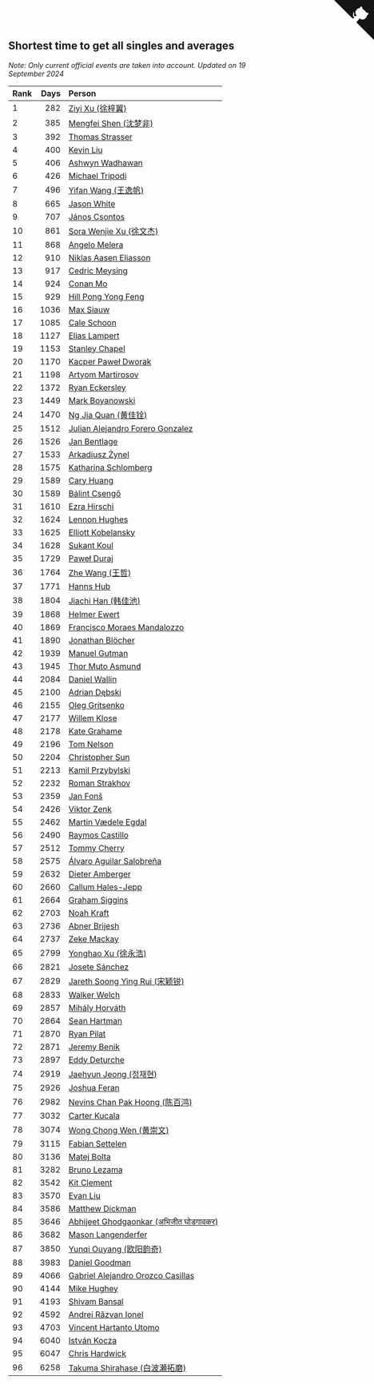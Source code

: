 ## Shortest time to get all singles and averages

*Note: Only current official events are taken into account.*
*Updated on 19 September 2024*

| Rank | Days | Person |
| :--- | ---: | :--- |
| 1 | 282 | [Ziyi Xu (徐梓翼)](https://www.worldcubeassociation.org/persons/2023XUZI01) |
| 2 | 385 | [Mengfei Shen (沈梦非)](https://www.worldcubeassociation.org/persons/2018SHEN07) |
| 3 | 392 | [Thomas Strasser](https://www.worldcubeassociation.org/persons/2022STRA10) |
| 4 | 400 | [Kevin Liu](https://www.worldcubeassociation.org/persons/2023LIUK02) |
| 5 | 406 | [Ashwyn Wadhawan](https://www.worldcubeassociation.org/persons/2022WADH02) |
| 6 | 426 | [Michael Tripodi](https://www.worldcubeassociation.org/persons/2021TRIP01) |
| 7 | 496 | [Yifan Wang (王逸帆)](https://www.worldcubeassociation.org/persons/2017WANY29) |
| 8 | 665 | [Jason White](https://www.worldcubeassociation.org/persons/2016WHIT16) |
| 9 | 707 | [János Csontos](https://www.worldcubeassociation.org/persons/2022CSON01) |
| 10 | 861 | [Sora Wenjie Xu (徐文杰)](https://www.worldcubeassociation.org/persons/2016XUWE02) |
| 11 | 868 | [Angelo Melera](https://www.worldcubeassociation.org/persons/2022MELE01) |
| 12 | 910 | [Niklas Aasen Eliasson](https://www.worldcubeassociation.org/persons/2021ELIA01) |
| 13 | 917 | [Cedric Meysing](https://www.worldcubeassociation.org/persons/2017MEYS02) |
| 14 | 924 | [Conan Mo](https://www.worldcubeassociation.org/persons/2020MOCO01) |
| 15 | 929 | [Hill Pong Yong Feng](https://www.worldcubeassociation.org/persons/2017FENG10) |
| 16 | 1036 | [Max Siauw](https://www.worldcubeassociation.org/persons/2017SIAU02) |
| 17 | 1085 | [Cale Schoon](https://www.worldcubeassociation.org/persons/2014SCHO02) |
| 18 | 1127 | [Elias Lampert](https://www.worldcubeassociation.org/persons/2021LAMP01) |
| 19 | 1153 | [Stanley Chapel](https://www.worldcubeassociation.org/persons/2016CHAP04) |
| 20 | 1170 | [Kacper Paweł Dworak](https://www.worldcubeassociation.org/persons/2020DWOR01) |
| 21 | 1198 | [Artyom Martirosov](https://www.worldcubeassociation.org/persons/2016MART29) |
| 22 | 1372 | [Ryan Eckersley](https://www.worldcubeassociation.org/persons/2019ECKE02) |
| 23 | 1449 | [Mark Boyanowski](https://www.worldcubeassociation.org/persons/2014BOYA01) |
| 24 | 1470 | [Ng Jia Quan (黄佳铨)](https://www.worldcubeassociation.org/persons/2015QUAN03) |
| 25 | 1512 | [Julian Alejandro Forero Gonzalez](https://www.worldcubeassociation.org/persons/2018GONZ30) |
| 26 | 1526 | [Jan Bentlage](https://www.worldcubeassociation.org/persons/2010BENT01) |
| 27 | 1533 | [Arkadiusz Żynel](https://www.worldcubeassociation.org/persons/2018ZYNE01) |
| 28 | 1575 | [Katharina Schlomberg](https://www.worldcubeassociation.org/persons/2020SCHL01) |
| 29 | 1589 | [Cary Huang](https://www.worldcubeassociation.org/persons/2015HUAN48) |
| 30 | 1589 | [Bálint Csengő](https://www.worldcubeassociation.org/persons/2019CSEN01) |
| 31 | 1610 | [Ezra Hirschi](https://www.worldcubeassociation.org/persons/2019HIRS01) |
| 32 | 1624 | [Lennon Hughes](https://www.worldcubeassociation.org/persons/2017HUGH04) |
| 33 | 1625 | [Elliott Kobelansky](https://www.worldcubeassociation.org/persons/2019KOBE03) |
| 34 | 1628 | [Sukant Koul](https://www.worldcubeassociation.org/persons/2014KOUL01) |
| 35 | 1729 | [Paweł Duraj](https://www.worldcubeassociation.org/persons/2016DURA09) |
| 36 | 1764 | [Zhe Wang (王哲)](https://www.worldcubeassociation.org/persons/2019WANZ21) |
| 37 | 1771 | [Hanns Hub](https://www.worldcubeassociation.org/persons/2013HUBH01) |
| 38 | 1804 | [Jiachi Han (韩佳池)](https://www.worldcubeassociation.org/persons/2014HANJ02) |
| 39 | 1868 | [Helmer Ewert](https://www.worldcubeassociation.org/persons/2015EWER01) |
| 40 | 1869 | [Francisco Moraes Mandalozzo](https://www.worldcubeassociation.org/persons/2017MAND13) |
| 41 | 1890 | [Jonathan Blöcher](https://www.worldcubeassociation.org/persons/2018BLOC01) |
| 42 | 1939 | [Manuel Gutman](https://www.worldcubeassociation.org/persons/2017GUTM01) |
| 43 | 1945 | [Thor Muto Asmund](https://www.worldcubeassociation.org/persons/2017ASMU01) |
| 44 | 2084 | [Daniel Wallin](https://www.worldcubeassociation.org/persons/2013WALL03) |
| 45 | 2100 | [Adrian Dębski](https://www.worldcubeassociation.org/persons/2017DEBS01) |
| 46 | 2155 | [Oleg Gritsenko](https://www.worldcubeassociation.org/persons/2011GRIT01) |
| 47 | 2177 | [Willem Klose](https://www.worldcubeassociation.org/persons/2017KLOS01) |
| 48 | 2178 | [Kate Grahame](https://www.worldcubeassociation.org/persons/2018GRAH05) |
| 49 | 2196 | [Tom Nelson](https://www.worldcubeassociation.org/persons/2013NELS01) |
| 50 | 2204 | [Christopher Sun](https://www.worldcubeassociation.org/persons/2017SUNC02) |
| 51 | 2213 | [Kamil Przybylski](https://www.worldcubeassociation.org/persons/2016PRZY01) |
| 52 | 2232 | [Roman Strakhov](https://www.worldcubeassociation.org/persons/2012STRA02) |
| 53 | 2359 | [Jan Fonš](https://www.worldcubeassociation.org/persons/2017FONS04) |
| 54 | 2426 | [Viktor Zenk](https://www.worldcubeassociation.org/persons/2016ZENK01) |
| 55 | 2462 | [Martin Vædele Egdal](https://www.worldcubeassociation.org/persons/2013EGDA02) |
| 56 | 2490 | [Raymos Castillo](https://www.worldcubeassociation.org/persons/2017CAST41) |
| 57 | 2512 | [Tommy Cherry](https://www.worldcubeassociation.org/persons/2015CHER07) |
| 58 | 2575 | [Álvaro Aguilar Salobreña](https://www.worldcubeassociation.org/persons/2015SALO01) |
| 59 | 2632 | [Dieter Amberger](https://www.worldcubeassociation.org/persons/2016AMBE02) |
| 60 | 2660 | [Callum Hales-Jepp](https://www.worldcubeassociation.org/persons/2012HALE01) |
| 61 | 2664 | [Graham Siggins](https://www.worldcubeassociation.org/persons/2016SIGG01) |
| 62 | 2703 | [Noah Kraft](https://www.worldcubeassociation.org/persons/2016KRAF01) |
| 63 | 2736 | [Abner Brijesh](https://www.worldcubeassociation.org/persons/2016BRIJ01) |
| 64 | 2737 | [Zeke Mackay](https://www.worldcubeassociation.org/persons/2015MACK06) |
| 65 | 2799 | [Yonghao Xu (徐永浩)](https://www.worldcubeassociation.org/persons/2017XUYO01) |
| 66 | 2821 | [Josete Sánchez](https://www.worldcubeassociation.org/persons/2015SANC18) |
| 67 | 2829 | [Jareth Soong Ying Rui (宋颖锐)](https://www.worldcubeassociation.org/persons/2016SOON01) |
| 68 | 2833 | [Walker Welch](https://www.worldcubeassociation.org/persons/2011WELC01) |
| 69 | 2857 | [Mihály Horváth](https://www.worldcubeassociation.org/persons/2016HORV04) |
| 70 | 2864 | [Sean Hartman](https://www.worldcubeassociation.org/persons/2016HART02) |
| 71 | 2870 | [Ryan Pilat](https://www.worldcubeassociation.org/persons/2016PILA03) |
| 72 | 2871 | [Jeremy Benik](https://www.worldcubeassociation.org/persons/2016BENI05) |
| 73 | 2897 | [Eddy Deturche](https://www.worldcubeassociation.org/persons/2014DETU01) |
| 74 | 2919 | [Jaehyun Jeong (정재현)](https://www.worldcubeassociation.org/persons/2016JEON02) |
| 75 | 2926 | [Joshua Feran](https://www.worldcubeassociation.org/persons/2011FERA01) |
| 76 | 2982 | [Nevins Chan Pak Hoong (陈百鸿)](https://www.worldcubeassociation.org/persons/2010CHAN20) |
| 77 | 3032 | [Carter Kucala](https://www.worldcubeassociation.org/persons/2015KUCA01) |
| 78 | 3074 | [Wong Chong Wen (黄崇文)](https://www.worldcubeassociation.org/persons/2014WENW01) |
| 79 | 3115 | [Fabian Settelen](https://www.worldcubeassociation.org/persons/2015SETT01) |
| 80 | 3136 | [Matej Bolta](https://www.worldcubeassociation.org/persons/2015BOLT01) |
| 81 | 3282 | [Bruno Lezama](https://www.worldcubeassociation.org/persons/2014LEZA02) |
| 82 | 3542 | [Kit Clement](https://www.worldcubeassociation.org/persons/2008CLEM01) |
| 83 | 3570 | [Evan Liu](https://www.worldcubeassociation.org/persons/2009LIUE01) |
| 84 | 3586 | [Matthew Dickman](https://www.worldcubeassociation.org/persons/2013DICK01) |
| 85 | 3646 | [Abhijeet Ghodgaonkar (अभिजीत घोडगावकर)](https://www.worldcubeassociation.org/persons/2013GHOD01) |
| 86 | 3682 | [Mason Langenderfer](https://www.worldcubeassociation.org/persons/2013LANG03) |
| 87 | 3850 | [Yunqi Ouyang (欧阳韵奇)](https://www.worldcubeassociation.org/persons/2007YUNQ01) |
| 88 | 3983 | [Daniel Goodman](https://www.worldcubeassociation.org/persons/2013GOOD01) |
| 89 | 4066 | [Gabriel Alejandro Orozco Casillas](https://www.worldcubeassociation.org/persons/2008CASI01) |
| 90 | 4144 | [Mike Hughey](https://www.worldcubeassociation.org/persons/2007HUGH01) |
| 91 | 4193 | [Shivam Bansal](https://www.worldcubeassociation.org/persons/2011BANS02) |
| 92 | 4592 | [Andrei Răzvan Ionel](https://www.worldcubeassociation.org/persons/2012IONE01) |
| 93 | 4703 | [Vincent Hartanto Utomo](https://www.worldcubeassociation.org/persons/2010UTOM01) |
| 94 | 6040 | [István Kocza](https://www.worldcubeassociation.org/persons/2005KOCZ01) |
| 95 | 6047 | [Chris Hardwick](https://www.worldcubeassociation.org/persons/2003HARD01) |
| 96 | 6258 | [Takuma Shirahase (白波瀬拓磨)](https://www.worldcubeassociation.org/persons/2007SHIR01) |


<a href="https://github.com/JustinTimeCuber/wca_statistics" class="github-corner" aria-label="View source on Github"><svg width="80" height="80" viewBox="0 0 250 250" style="fill:#151513; color:#fff; position: absolute; top: 0; border: 0; right: 0;" aria-hidden="true"><path d="M0,0 L115,115 L130,115 L142,142 L250,250 L250,0 Z"></path><path d="M128.3,109.0 C113.8,99.7 119.0,89.6 119.0,89.6 C122.0,82.7 120.5,78.6 120.5,78.6 C119.2,72.0 123.4,76.3 123.4,76.3 C127.3,80.9 125.5,87.3 125.5,87.3 C122.9,97.6 130.6,101.9 134.4,103.2" fill="currentColor" style="transform-origin: 130px 106px;" class="octo-arm"></path><path d="M115.0,115.0 C114.9,115.1 118.7,116.5 119.8,115.4 L133.7,101.6 C136.9,99.2 139.9,98.4 142.2,98.6 C133.8,88.0 127.5,74.4 143.8,58.0 C148.5,53.4 154.0,51.2 159.7,51.0 C160.3,49.4 163.2,43.6 171.4,40.1 C171.4,40.1 176.1,42.5 178.8,56.2 C183.1,58.6 187.2,61.8 190.9,65.4 C194.5,69.0 197.7,73.2 200.1,77.6 C213.8,80.2 216.3,84.9 216.3,84.9 C212.7,93.1 206.9,96.0 205.4,96.6 C205.1,102.4 203.0,107.8 198.3,112.5 C181.9,128.9 168.3,122.5 157.7,114.1 C157.9,116.9 156.7,120.9 152.7,124.9 L141.0,136.5 C139.8,137.7 141.6,141.9 141.8,141.8 Z" fill="currentColor" class="octo-body"></path></svg></a><style>.github-corner:hover .octo-arm{animation:octocat-wave 560ms ease-in-out}@keyframes octocat-wave{0%,100%{transform:rotate(0)}20%,60%{transform:rotate(-25deg)}40%,80%{transform:rotate(10deg)}}@media (max-width:500px){.github-corner:hover .octo-arm{animation:none}.github-corner .octo-arm{animation:octocat-wave 560ms ease-in-out}}</style>

